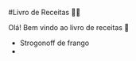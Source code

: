 #Livro de Receitas :man_cook:

Olá! Bem vindo ao livro de receitas :cookie:

- Strogonoff de frango
- 